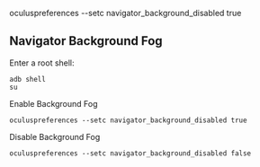 oculuspreferences --setc navigator_background_disabled true
## Navigator Background Fog

Enter a root shell:

```
adb shell
su
```

Enable Background Fog

```
oculuspreferences --setc navigator_background_disabled true
```

Disable Background Fog

```
oculuspreferences --setc navigator_background_disabled false
```
